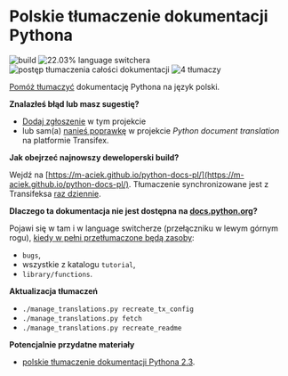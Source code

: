 Polskie tłumaczenie dokumentacji Pythona
========================================
![build](https://github.com/m-aciek/python-docs-pl/workflows/.github/workflows/update-and-build.yml/badge.svg)
![22.03% language switchera](https://img.shields.io/badge/language_switcher-22.03%25-0.svg)
![postęp tłumaczenia całości dokumentacji](https://img.shields.io/badge/dynamic/json.svg?label=całość&query=$.pl&url=http://gce.zhsj.me/python/newest)
![4 tłumaczy](https://img.shields.io/badge/tłumaczy-4-0.svg)

[Pomóż tłumaczyć](https://www.transifex.com/python-doc/python-newest/)
dokumentację Pythona na język polski.

**Znalazłeś błąd lub masz sugestię?**
* [Dodaj zgłoszenie](https://github.com/m-aciek/python-docs-pl/issues) w tym projekcie
* lub sam(a) [nanieś poprawkę](https://www.transifex.com/python-doc/python-newest/)
  w projekcie *Python document translation* na platformie Transifex.

**Jak obejrzeć najnowszy deweloperski build?**

Wejdź na [https://m-aciek.github.io/python-docs-pl/](https://m-aciek.github.io/python-docs-pl/). Tłumaczenie
synchronizowane jest z Transifeksa
[raz dziennie](/.github/workflows/update-and-build.yml#L3).

**Dlaczego ta dokumentacja nie jest dostępna na [docs.python.org](https://docs.python.org)?**

Pojawi się w tam i w language switcherze (przełączniku w lewym górnym rogu),
[kiedy w pełni przetłumaczone będą zasoby](https://www.python.org/dev/peps/pep-0545/#add-translation-to-the-language-switcher):
* `bugs`,
* wszystkie z katalogu `tutorial`,
* `library/functions`.

**Aktualizacja tłumaczeń**
* `./manage_translations.py recreate_tx_config`
* `./manage_translations.py fetch`
* `./manage_translations.py recreate_readme`

**Potencjalnie przydatne materiały**
* [polskie tłumaczenie dokumentacji Pythona 2.3](https://pl.python.org/docs/).
